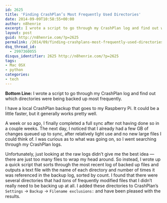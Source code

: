 ```yaml
---
id: 2625
title: 'Finding CrashPlan’s Most Frequently Used Directories'
date: 2014-09-09T10:58:55+00:00
author: n8henrie
excerpt: I wrote a script to go through my CrashPlan log and find out which directories were being backed up most frequently.
layout: post
guid: http://n8henrie.com/?p=2625
permalink: /2014/09/finding-crashplans-most-frequently-used-directories/
dsq_thread_id:
  - 2997360055
disqus_identifier: 2625 http://n8henrie.com/?p=2625
tags:
- Mac OSX
- python
categories:
- tech
---
```

**Bottom Line:** I wrote a script to go through my CrashPlan log and find out which directories were being backed up most frequently.<!--more-->

I have a local CrashPlan backup that goes to my Raspberry Pi. It could be a little faster, but it generally works pretty well.

A week or so ago, I finally completed a full sync after not having done so in a couple weeks. The next day, I noticed that I already had a few GB of changes queued up to sync, after relatively light use and no new large files I could think of. I was curious as to what was going on, so I went searching through my CrashPlan logs.

Unfortunately, just looking at the raw logs didn’t give me the best idea — there are just too many files to wrap my head around. So instead, I wrote up a quick script that sorts through the most recent log of backed up files and outputs a text file with the name of each directory and number of times it was referenced in the backup log, sorted by count. I found that there were several directories that had _tons_ of frequently modified files that I didn’t really need to be backing up at all. I added these directories to CrashPlan’s `Settings` -> `Backup` -> `Filename exclusions:` and have been pleased with the results.

<script src="https://gist.github.com/n8henrie/6dd3b6618e28a6ae5778.js"></script>

